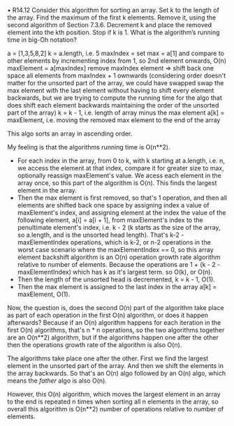 • R14.12 Consider this algorithm for sorting an array. Set k to the length of the array. Find
the maximum of the first k elements. Remove it, using the second algorithm of
Section 7.3.6. Decrement k and place the removed element into the kth position.
Stop if k is 1. What is the algorithm’s running time in big-Oh notation? 

a = [1,3,5,8,2]
k = a.length, i.e. 5
maxIndex = set max = a[1] and compare to other elements by incrementing index from 1, so 2nd element onwards, O(n)
maxElement = a[maxIndex]
remove maxIndex element => shift back one space all elements from maxIndex + 1 ownwards (considering order doesn't matter for the unsorted part of the array, we could have swapped swap the max element with the last element without having to shift every element backwards, but we are trying to compute the running time for the algo that does shift each element backwards maintaining the order of the unsorted part of the array)
k = k - 1, i.e. length of array minus the max element
a[k] = maxElement, i.e. moving the removed max element to the end of the array

This algo sorts an array in ascending order.

My feeling is that the algorithms running time is O(n**2).

- For each index in the array, from 0 to k, with k starting at a.length, i.e. n, we access the element at that index, compare it for greater size to max, optionally reassign maxElement's value. We acess each element in the array once, so this part of the algorithm is O(n). This finds the largest element in the array. 
- Then the max element is first removed, so that's 1 operation, and then all elements are shifted back one space by assigning index a value of maxElement's index, and assigning element at the index the value of the following element, a[i] = a[i + 1], from maxElement's index to the penultimate element's index, i.e. k - 2 (k starts as the size of the array, so a.length, and is the unsorted head length). That's k-2 - maxElementIndex operations, which is k-2, or n-2 operations in the worst case scenario where the maxElementIndex == 0, so this array element backshift algorithm is an O(n) operation growth rate algorithm relative to number of elements. Because the operations are 1 + (k - 2 - maxElementIndex) which has k as it's largest term. so O(k), or O(n).
- Then the length of the unsorted head is decremented, k = k - 1, O(1).
- Then the max element is assigned to the last index in the array a[k] = maxElement, O(1).

Now, the question is, does the second O(n) part of the algorithm take place as part of each operation in the first O(n) algorithm, or does it happen afterwards?
Because if an O(n) algorithm happens for each iteration in the first O(n) algorithms, that's n * n operations, so the two algorithms together are an O(n**2) algorithm, but if the algorithms happen one after the other then the operations growth rate of the algorithm is also O(n).

The algorithms take place one after the other. First we find the largest element in the unsorted part of the array. And then we shift the elements in the array backwards. So that's an O(n) algo followed by an O(n) algo, which means the _father_ algo is also O(n).

However, this O(n) algorithm, which moves the largest element in an array to the end is repeated n times when sorting all n elements in the array, so overall this algorithm is O(n**2) number of operations relative to number of elements.
